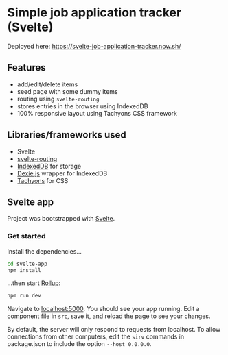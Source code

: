 # Simple job application tracker (Svelte)

Deployed here: https://svelte-job-application-tracker.now.sh/

## Features

- add/edit/delete items
- seed page with some dummy items
- routing using `svelte-routing`
- stores entries in the browser using IndexedDB
- 100% responsive layout using Tachyons CSS framework

## Libraries/frameworks used

- Svelte
- [svelte-routing](https://github.com/EmilTholin/svelte-routing)
- [IndexedDB](https://developer.mozilla.org/en-US/docs/Web/API/IndexedDB_API) for storage
- [Dexie.js](https://dexie.org/) wrapper for IndexedDB
- [Tachyons](https://tachyons.io/) for CSS

## Svelte app

Project was bootstrapped with [Svelte](https://github.com/sveltejs/template).

### Get started

Install the dependencies...

```bash
cd svelte-app
npm install
```

...then start [Rollup](https://rollupjs.org):

```bash
npm run dev
```

Navigate to [localhost:5000](http://localhost:5000). You should see your app running. Edit a component file in `src`, save it, and reload the page to see your changes.

By default, the server will only respond to requests from localhost. To allow connections from other computers, edit the `sirv` commands in package.json to include the option `--host 0.0.0.0`.
